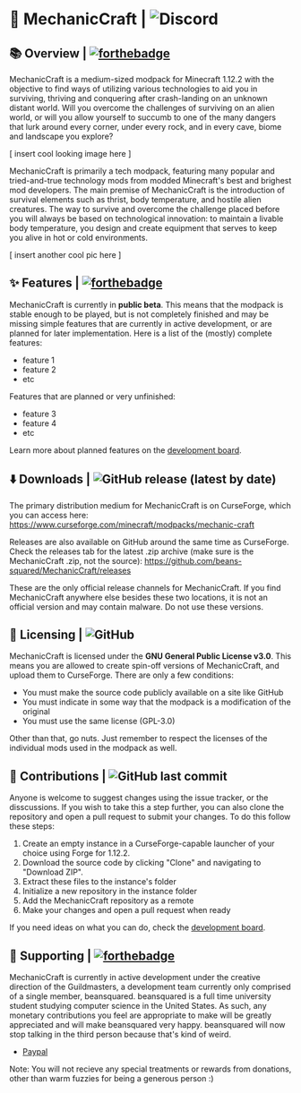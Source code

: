 # :wrench: MechanicCraft | ![Discord](https://img.shields.io/discord/764169561003130881?color=%237289DA&logo=discord&style=for-the-badge) 

## :books: Overview | [![forthebadge](https://forthebadge.com/images/badges/powered-by-flux-capacitor.svg)](https://forthebadge.com)
MechanicCraft is a medium-sized modpack for Minecraft 1.12.2 with the objective to find ways of utilizing various technologies to aid you in surviving, thriving and conquering after crash-landing on an unknown distant world. Will you overcome the challenges of surviving on an alien world, or will you allow yourself to succumb to one of the many dangers that lurk around every corner, under every rock, and in every cave, biome and landscape you explore?

[ insert cool looking image here ]

MechanicCraft is primarily a tech modpack, featuring many popular and tried-and-true technology mods from modded Minecraft's best and brighest mod developers. The main premise of MechanicCraft is the introduction of survival elements such as thrist, body temperature, and hostile alien creatures. The way to survive and overcome the challenge placed before you will always be based on technological innovation: to maintain a livable body temperature, you design and create equipment that serves to keep you alive in hot or cold environments.

[ insert another cool pic here ]

## :sparkles: Features | [![forthebadge](https://forthebadge.com/images/badges/built-with-science.svg)](https://forthebadge.com)
MechanicCraft is currently in **public beta**. This means that the modpack is stable enough to be played, but is not completely finished and may be missing simple features that are currently in active development, or are planned for later implementation. Here is a list of the (mostly) complete features:
- feature 1
- feature 2
- etc

Features that are planned or very unfinished:
- feature 3
- feature 4
- etc

Learn more about planned features on the [development board](https://app.gitkraken.com/glo/board/X5DcSWf3FQApxuCO).

## :arrow_down: Downloads | ![GitHub release (latest by date)](https://img.shields.io/github/v/release/beans-squared/MechanicCraft?style=for-the-badge)
The primary distribution medium for MechanicCraft is on CurseForge, which you can access here:
https://www.curseforge.com/minecraft/modpacks/mechanic-craft

Releases are also available on GitHub around the same time as CurseForge. Check the releases tab for the latest .zip archive (make sure is the MechanicCraft .zip, not the source):
https://github.com/beans-squared/MechanicCraft/releases

These are the only official release channels for MechanicCraft. If you find MechanicCraft anywhere else besides these two locations, it is not an official version and may contain malware. Do not use these versions.

## :pencil: Licensing | ![GitHub](https://img.shields.io/github/license/beans-squared/MechanicCraft?color=%2329cc00&style=for-the-badge)
MechanicCraft is licensed under the **GNU General Public License v3.0**. This means you are allowed to create spin-off versions of MechanicCraft, and upload them to CurseForge. There are only a few conditions:
- You must make the source code publicly available on a site like GitHub
- You must indicate in some way that the modpack is a modification of the original
- You must use the same license (GPL-3.0)

Other than that, go nuts. Just remember to respect the licenses of the individual mods used in the modpack as well.

## :construction: Contributions | ![GitHub last commit](https://img.shields.io/github/last-commit/beans-squared/MechanicCraft?style=for-the-badge)
Anyone is welcome to suggest changes using the issue tracker, or the disscussions. If you wish to take this a step further, you can also clone the repository and open a pull request to submit your changes. To do this follow these steps:
1. Create an empty instance in a CurseForge-capable launcher of your choice using Forge for 1.12.2.
2. Download the source code by clicking "Clone" and navigating to "Download ZIP".
3. Extract these files to the instance's folder
4. Initialize a new repository in the instance folder
5. Add the MechanicCraft repository as a remote
6. Make your changes and open a pull request when ready

If you need ideas on what you can do, check the [development board](https://app.gitkraken.com/glo/board/X5DcSWf3FQApxuCO).

## :whale: Supporting | [![forthebadge](https://forthebadge.com/images/badges/built-with-love.svg)](https://forthebadge.com)
MechanicCraft is currently in active development under the creative direction of the Guildmasters, a development team currently only comprised of a single member, beansquared. beansquared is a full time university student studying computer science in the United States. As such, any monetary contributions you feel are appropriate to make will be greatly appreciated and will make beansquared very happy. beansquared will now stop talking in the third person because that's kind of weird.

- [Paypal](https://www.paypal.com/cgi-bin/webscr?cmd=_donations&business=39PQ8D4A6ALEE&item_name=MechanicCraft+%28from+GitHub%29&currency_code=USD)

Note: You will not recieve any special treatments or rewards from donations, other than warm fuzzies for being a generous person :)